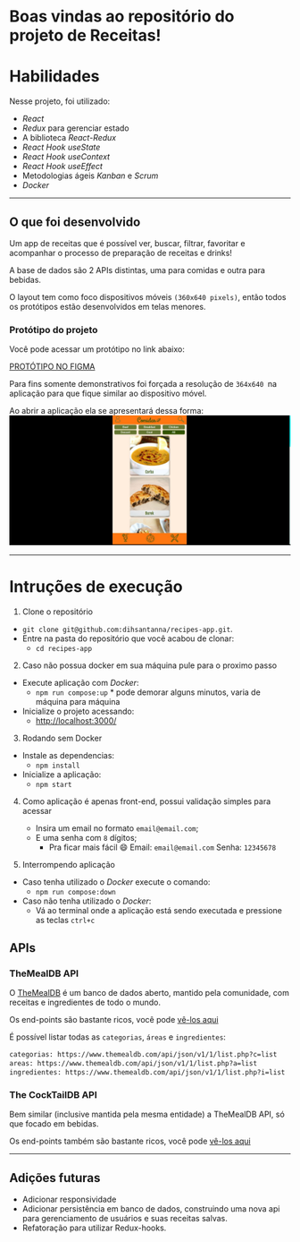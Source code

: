 # Boas vindas ao repositório do projeto de Receitas!

# Habilidades

Nesse projeto, foi utilizado:

  -  _React_
  - _Redux_ para gerenciar estado
  - A biblioteca _React-Redux_
  - _React Hook useState_
  - _React Hook useContext_
  - _React Hook useEffect_
  - Metodologias ágeis _Kanban_ e _Scrum_
  - _Docker_

---

## O que foi desenvolvido

Um app de receitas que é possível ver, buscar, filtrar, favoritar e acompanhar o processo de preparação de receitas e drinks!

A base de dados são 2 APIs distintas, uma para comidas e outra para bebidas.

O layout tem como foco dispositivos móveis `(360x640 pixels)`, então todos os protótipos estão desenvolvidos em telas menores.

### Protótipo do projeto

Você pode acessar um protótipo no link abaixo:

[PROTÓTIPO NO FIGMA](https://www.figma.com/file/kGSTb4sfG0obitUISVz3O6/App-Receitas?node-id=0%3A1)

Para fins somente demonstrativos foi forçada a resolução de `364x640 `na aplicação para que fique similar ao dispositivo móvel.

Ao abrir a aplicação ela se apresentará dessa forma:
![exemplo-app](demonstra%C3%A7%C3%A3o-app.jpg)

---

# Intruções de execução

1. Clone o repositório
  * `git clone git@github.com:dihsantanna/recipes-app.git`.
  * Entre na pasta do repositório que você acabou de clonar:
    * `cd recipes-app`

2. Caso não possua docker em sua máquina pule para o proximo passo
  * Execute aplicação com *Docker*:
    * `npm run compose:up` * pode demorar alguns minutos, varia de máquina para máquina
  * Inicialize o projeto acessando:
    * [http://localhost:3000/](http://localhost:3000/)

3. Rodando sem Docker
  * Instale as dependencias:
    * `npm install`
  * Inicialize a aplicação:
    * `npm start`

4. Como aplicação é apenas front-end, possui validação simples para acessar
   * Insira um email no formato `email@email.com`;
   * E uma senha com `8` dígitos;
      * Pra ficar mais fácil :smile:
        Email: `email@email.com` 
        Senha: `12345678`

5. Interrompendo aplicação
  * Caso tenha utilizado o *Docker* execute o comando:
    * `npm run compose:down`
  * Caso não tenha utilizado o *Docker*:
    * Vá ao terminal onde a aplicação está sendo executada e pressione as teclas `ctrl+c`

## APIs

### TheMealDB API

O [TheMealDB](https://www.themealdb.com/) é um banco de dados aberto, mantido pela comunidade, com receitas e ingredientes de todo o mundo.

Os end-points são bastante ricos, você pode [vê-los aqui](https://www.themealdb.com/api.php)

É possível listar todas as `categorias`, `áreas` e `ingredientes`:

```
categorias: https://www.themealdb.com/api/json/v1/1/list.php?c=list
areas: https://www.themealdb.com/api/json/v1/1/list.php?a=list
ingredientes: https://www.themealdb.com/api/json/v1/1/list.php?i=list
```


### The CockTailDB API

Bem similar (inclusive mantida pela mesma entidade) a TheMealDB API, só que focado em bebidas.

Os end-points também são bastante ricos, você pode [vê-los aqui](https://www.thecocktaildb.com/api.php)

---

## Adições futuras
* Adicionar responsividade
* Adicionar persistência em banco de dados, construindo uma nova api para gerenciamento de usuários e suas receitas salvas.
* Refatoração para utilizar Redux-hooks.